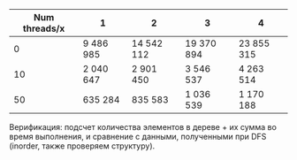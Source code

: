 |  Num threads/x  |  1  |  2  |  3  |  4  |
| ------------ | ------------ | ------------ | ------------ | ------------ |
|  0  |  9 486 985  |  14 542 112  |  19 370 894  |  23 855 315  |
| 10 |  2 040 647  |  2 901 450  |  3 546 537  |  4 263 514  |
| 50 |  635 284  |  835 583  |  1 036 539  |  1 170 188  |

Верификация: подсчет количества элементов в дереве + их сумма во время выполнения, и сравнение с данными, полученными при DFS (inorder, также проверяем структуру).
